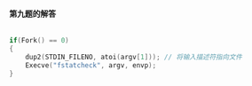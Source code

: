 #### 第九题的解答

```c

if(Fork() == 0)
{
    dup2(STDIN_FILENO, atoi(argv[1])); // 将输入描述符指向文件
    Execve("fstatcheck", argv, envp);
}

```